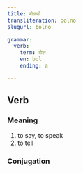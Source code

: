 ```yaml
---
title: बोलणो
transliteration: bolno
slugurl: bolno

grammar: 
  verb: 
    term: बोल
    en: bol
    ending: a

---
```


## Verb
### Meaning
1. to say, to speak
2. to tell

### Conjugation
<verb-conj :grammar="grammar"></verb-conj>
